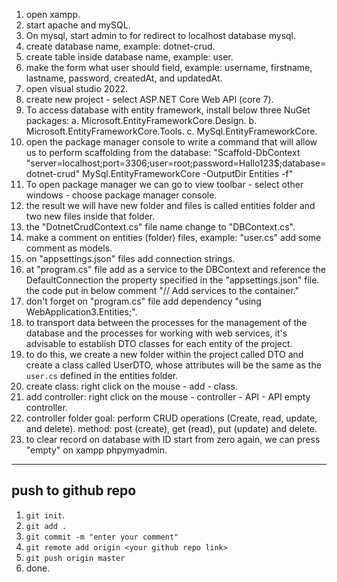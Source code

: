 ﻿1. open xampp.
2. start apache and mySQL.
3. On mysql, start admin to for redirect to localhost database mysql.
4. create database name, example: dotnet-crud.
5. create table inside database name, example: user.
6. make the form what user should field, example: username, firstname, lastname, password, createdAt, and updatedAt.
7. open visual studio 2022.
8. create new project - select ASP.NET Core Web API (core 7).
9. To access database with entity framework, install below three NuGet packages:
    a. Microsoft.EntityFrameworkCore.Design.
    b. Microsoft.EntityFrameworkCore.Tools.
    c. MySql.EntityFrameworkCore.
10. open the package manager console to write a command that will allow us to perform scaffolding from the database: "Scaffold-DbContext "server=localhost;port=3306;user=root;password=Hallo123$;database=dotnet-crud" MySql.EntityFrameworkCore -OutputDir Entities -f"
11. To open package manager we can go to view toolbar - select other windows - choose package manager console.
12. the result we will have new folder and files is called entities folder and two new files inside that folder.
13. the "DotnetCrudContext.cs" file name change to "DBContext.cs".
14. make a comment on entities (folder) files, example: "user.cs" add some comment as models.
15. on "appsettings.json" files add connection strings.
16. at "program.cs" file add as a service to the DBContext and reference the DefaultConnection the property specified in the "appsettings.json" file. the code put in below comment "// Add services to the container."
17. don't forget on "program.cs" file add dependency "using WebApplication3.Entities;".
18. to transport data between the processes for the management of the database and the processes for working with web services, it's advisable to establish DTO classes for each entity of the project.
19. to do this, we create a new folder within the project called DTO and create a class called UserDTO, whose attributes will be the same as the `user.cs` defined in the entities folder.
20. create class: right click on the mouse - add - class.
21. add controller: right click on the mouse - controller - API - API empty controller.
22. controller folder goal: perform CRUD operations (Create, read, update, and delete). method: post (create), get (read), put (update) and delete.
23. to clear record on database with ID start from zero again, we can press "empty" on xampp phpymyadmin.

------
## push to github repo
1. `git init`.
2. `git add .`
3. `git commit -m "enter your comment"`
4. `git remote add origin <your github repo link>`
5. `git push origin master`
6. done.
